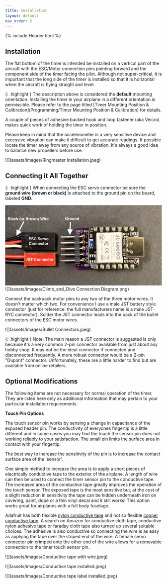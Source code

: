 ```yaml
---
title: Installation
layout: default
nav_order: 3
---
```


{% include Header.html %}

## Installation ##

The flat bottom of the timer is intended be installed on a vertical part of the aircraft with the ESC/Motor connection pins pointing forward and the component side of the timer facing the pilot.  Although not super-critical, it is important that the long side of the timer is installed so that it is horizontal when the aircraft is flying straight and level.

{: .highlight }
The description above is considered the **default** mounting orientation.  Installing the timer in your airplane in a different orientation is permissible. Please refer to the page titled [Timer Mounting Position & Calibration](Programming/Timer Mounting Position & Calibration) for details.

A couple of pieces of adhesive backed hook and loop fastener (aka Velcro) makes quick work of holding the timer in position.

Please keep in mind that the accelerometer is a very sensitive device and excessive vibration can make it difficult to get accurate readings.  If possible locate the timer away from any source of vibration.  It's always a good idea to balance new propellers before use.

![](assets/images/Ringmaster Installation.jpeg)

## Connecting it All Together ##

{: .highlight }
When connecting the ESC servo connector be sure the **ground wire (brown or black)** is attached to the ground pin on the board, labeled **GND**.  

![](assets/images/Connections.jpeg)
![](assets/images/Climb_and_Dive Connection Diagram.png)

Connect the backpack motor pins to any two of the three motor wires.  It doesn't matter which two.  For convenience I use a male JST battery style connector (just for reference: the full manufacturers name is a male JST-RYC connector).  Solder the JST connector leads into the back of the bullet connectors of the ESC motor wires.

![](assets/images/Bullet Connectors.jpeg)

{: .highlight }
Note: The main reason a JST connector is suggested is only because it's a very common 2-pin connector available from just about any hobby shop.  It may not be the ideal connector if connected and disconnected frequently.  A more robust connector would be a 2-pin "Dupont" connector.  Unfortunately, these are a little harder to find but are available from online retailers.


## Optional Modifications ##

The following items are not necessary for normal operation of the timer.  They are listed here only as additional information that may pertain to your particular installation requirements.

**Touch Pin Options**

The touch sensor pin works by sensing a change in capacitance of the exposed header pin.  The conductivity of everyones fingertip is a little different and in some cases you may find the touch the sensor pin does not working reliably to your satisfaction.  The small pin limits the surface area in contact with your fingertip.

The best way to increase the sensitivity of the pin is to increase the contact surface area of the 'sensor'.

One simple method to increase the area is to apply a short pieces of electrically conductive tape to the exterior of the airplane.  A length of wire can then be used to connect the timer sensor pin to the conductive tape.  The increased area of the conductive tape greatly improves the operation of the touch sensor.  The exposed tape is the most sensitive but, at the cost of a slight reduction in sensitivity the tape can be hidden underneath iron on covering, paint, dope or a thin vinyl decal and it still works!  This option works great for airplanes with a full body fuselage.

Adafruit has both flexible [nylon conductive tape][1] and not so flexible [copper conductive tape][2]. A search on Amazon for conductive cloth tape, conductive nylon adhesive tape or faraday cloth tape also turned up several suitable choices.  The adhesive is also conductive so connecting the wire is as easy as applying the tape over the striped end of the wire.  A female servo connector pin crimped onto the other end of the wire allows for a removable connection to the timer touch sensor pin.

![](assets/images/Conductive tape with wire.jpeg)

![](assets/images/Conductive tape installed.jpeg)

![](assets/images/Conductive tape label installed.jpeg)


[1]: https://www.adafruit.com/product/3960
[2]: https://www.adafruit.com/product/3483
